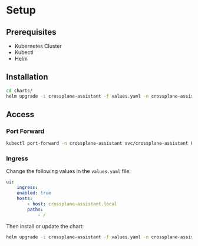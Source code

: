 # Setup

## Prerequisites

- Kubernetes Cluster
- Kubectl
- Helm

## Installation

```bash
cd charts/
helm upgrade -i crossplane-assistant -f values.yaml -n crossplane-assistant --create-namespace .
```

## Access

### Port Forward

```bash
kubectl port-forward -n crossplane-assistant svc/crossplane-assistant 8080:80
```

### Ingress

Change the following values in the `values.yaml` file:

```yaml
ui:
    ingress:
    enabled: true
    hosts:
        - host: crossplane-assistant.local
        paths:
            - /
```

Then install or update the chart:

```bash
helm upgrade -i crossplane-assistant -f values.yaml -n crossplane-assistant --create-namespace .
```
